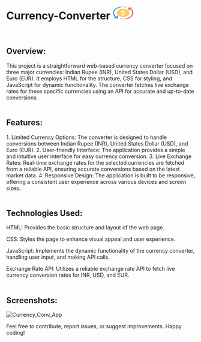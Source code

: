 # Currency-Converter <img src="images/fevicon.png" alt="" height="35" width="55"/>
<br>

<h2>Overview:</h2>
This project is a straightforward web-based currency converter focused on three major currencies: Indian Rupee (INR), United States Dollar (USD), and Euro (EUR). It employs HTML for the structure, CSS for styling, and JavaScript for dynamic functionality. The converter fetches live exchange rates for these specific currencies using an API for accurate and up-to-date conversions.
<br><br>

<h2>Features:</h2>
1. Limited Currency Options: The converter is designed to handle conversions between Indian Rupee (INR), United States Dollar (USD), and Euro (EUR).
2. User-friendly Interface: The application provides a simple and intuitive user interface for easy currency conversion.
3. Live Exchange Rates: Real-time exchange rates for the selected currencies are fetched from a reliable API, ensuring accurate conversions based on the latest market data.
4. Responsive Design: The application is built to be responsive, offering a consistent user experience across various devices and screen sizes.
<br><br>

<h2>Technologies Used:</h2>
HTML: Provides the basic structure and layout of the web page.

CSS: Styles the page to enhance visual appeal and user experience.

JavaScript: Implements the dynamic functionality of the currency converter, handling user input, and making API calls.

Exchange Rate API: Utilizes a reliable exchange rate API to fetch live currency conversion rates for INR, USD, and EUR.
<br><br>

<h2>Screenshots:</h2>


![Currency_Conv_App](https://github.com/prajyotkalekar/Currency_Converter/assets/141732867/5af58700-e4a2-413c-89d9-e7de848f8ed9)


Feel free to contribute, report issues, or suggest improvements. Happy coding!
